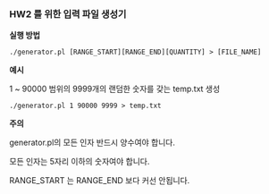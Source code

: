 ### HW2 를 위한 입력 파일 생성기

**실행 방법**

`./generator.pl [RANGE_START][RANGE_END][QUANTITY] > [FILE_NAME]`

**예시**

1 ~ 90000 범위의 9999개의 랜덤한 숫자를 갖는 temp.txt 생성

`./generator.pl 1 90000 9999 > temp.txt`

**주의**

generator.pl의 모든 인자 반드시 양수여야 합니다.

모든 인자는 5자리 이하의 숫자여야 합니다.

RANGE_START 는 RANGE_END 보다 커선 안됩니다.

